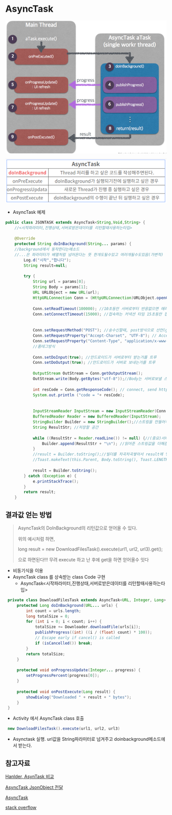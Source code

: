 # AsyncTask

![image-20200408001349096](AsyncTask.assets/image-20200408001349096.png)

<img src="AsyncTask.assets/image-20200408001628703.png" alt="image-20200408001628703" style="zoom:150%;" />

* AsyncTask 예제

```java
public class JSONTASK extends AsyncTask<String,Void,String> {
    //<시작파라미터,진행상태,서버로받은데이터를 리턴할때사용하는타입>

    @Override
    protected String doInBackground(String... params) {
	//background에서 동작한다는메소드 
    //...은 파라미터가 배열처럼 넘어온다는 뜻 한개도될수있고 여러개될수도있음(가변적)
        Log.d("시작","합니다");        
        String result=null;

        try {
            String url = params[0];
            String Body = params[1];
            URL URLObject = new URL(url);
            HttpURLConnection Conn = (HttpURLConnection)URLObject.openConnection();

            Conn.setReadTimeout(100000); //10초동안 서버로부터 반응없으면 에러
            Conn.setConnectTimeout(15000); //접속하는 커넥션 타임 15초동안 접속안되면 접속안되는 것으로 간주 (ms)

        
            Conn.setRequestMethod("POST"); //송수신할때, post방식으로 선언(get방식,delete방식등도 있음)
            Conn.setRequestProperty("Accept-Charset", "UTF-8"); // Accept-Charset ����. //character set을 utf-8로 선언
            Conn.setRequestProperty("Content-Type", "application/x-www-form-urlencoded"); //서버로 보내는 패킷이 어떤타입인지 선언
            //폼테그방식

            Conn.setDoInput(true); //안드로이드가 서버로부터 받는거를 트루
            Conn.setDoOutput(true); //안드로이드가 서버로 보내는거를 트루

            OutputStream OutStream = Conn.getOutputStream();
            OutStream.write(Body.getBytes("utf-8"));//Body는 서버로보낼 스트링값등을 설정하는 것

            int resCode = Conn.getResponseCode(); // connect, send http reuqest, receive htttp request
            System.out.println ("code = "+ resCode);


            InputStreamReader InputStream = new InputStreamReader(Conn.getInputStream(), "UTF-8");//InputStreamReader는 서버로부터 안드로이드로 받아오는 데이터 흐름을 읽어주는 클래스
            BufferedReader Reader = new BufferedReader(InputStream);
            StringBuilder Builder = new StringBuilder();//스트링을 만들어주는데 유용하게쓰이는 클래스
            String ResultStr; //저장할 공간

            while ((ResultStr = Reader.readLine()) != null) {//(중요)서버로부터 한줄씩 읽어서 문자가 없을때까지 넣어줌
                Builder.append(ResultStr + "\n"); //읽어준 스트링값을 더해준다.
            }
            //result = Builder.toString();//빌더를 차곡차곡쌓아서 result에 넣는다.
            //Toast.makeText(this.Parent, Body.toString(), Toast.LENGTH_LONG).show();

            result = Builder.toString();
        } catch (Exception e) {
            e.printStackTrace();
        }
        return result;
    }
```



## 결과값 얻는 방법

> AsyncTask의 DoInBackground의 리턴값으로 얻어올 수 있다.
>
> 위의 예시처럼 하면, 
>
> long result = new DownloadFilesTask().execute(url1, url2, url3).get();
>
> 으로 하면된다!!! 무려 execute 하고 난 후에 get을 하면 얻어올수 잇다

* 비동기식을 이용
* AsyncTask class 를 상속받는 class Code 구현
  * AsyncTask<시작파라미터,진행상태,서버로받은데이터를 리턴할때사용하는타입>

```java
 private class DownloadFilesTask extends AsyncTask<URL, Integer, Long> {
     protected Long doInBackground(URL... urls) {
         int count = urls.length;
         long totalSize = 0;
         for (int i = 0; i < count; i++) {
             totalSize += Downloader.downloadFile(urls[i]);
             publishProgress((int) ((i / (float) count) * 100));
             // Escape early if cancel() is called
             if (isCancelled()) break;
         }
         return totalSize;
     }

     protected void onProgressUpdate(Integer... progress) {
         setProgressPercent(progress[0]);
     }

     protected void onPostExecute(Long result) {
         showDialog("Downloaded " + result + " bytes");
     }
 }
```

* Activity 에서 AsyncTask class 호출

```java
 new DownloadFilesTask().execute(url1, url2, url3)
```

* Asynctask 실행. url값을 String파라미터로 넘겨주고 doinbackground메소드에서 받는다.



## 참고자료

[Hanlder, AsynTask 비교](https://www.androidpub.com/1340505)

[AsyncTask JsonObject 전달](https://94chan0.tistory.com/4)

[AsyncTask](https://itmining.tistory.com/7)

[stack overflow](https://stackoverflow.com/questions/15719942/get-json-in-asynctask-android)

